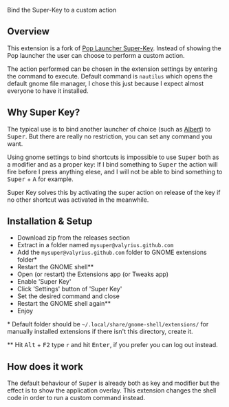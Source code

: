 Bind the Super-Key to a custom action

## Overview

This extension is a fork of [Pop Launcher Super-Key](https://github.com/ManeLippert/pop-launcher-super-key). Instead of showing the Pop launcher the user
can choose to perform a custom action.

The action performed can be chosen in the extension settings by entering the command to execute.
Default command is `nautilus` which opens the default gnome file manager, I chose this just because I
expect almost everyone to have it installed.

## Why Super Key?

The typical use is to bind another launcher of choice (such as [Albert](https://github.com/albertlauncher/albert)) to <kbd>Super</kbd>.
But there are really no restriction, you can set any command you want.

Using gnome settings to bind shortcuts is impossible to use <kbd>Super</kbd> both as a modifier and as a proper key:
If I bind something to <kbd>Super</kbd> the action will fire before I press anything elese, and I will not be able
to bind something to <kbd>Super</kbd> + <kbd>A</kbd> for example.

Super Key solves this by activating the super action on release of the key if no other shortcut was activated
in the meanwhile.

## Installation & Setup

- Download zip from the releases section
- Extract in a folder named `mysuper@valyrius.github.com`
- Add the `mysuper@valyrius.github.com` folder to GNOME extensions folder*
- Restart the GNOME shell**
- Open (or restart) the Extensions app (or Tweaks app)
- Enable 'Super Key'
- Click 'Settings' button of 'Super Key'
- Set the desired command and close
- Restart the GNOME shell again**
- Enjoy

\* Default folder should be `~/.local/share/gnome-shell/extensions/` for manually installed extensions
if there isn't this directory, create it.

\** Hit <kbd>Alt</kbd> + <kbd>F2</kbd> type `r` and hit <kbd>Enter</kbd>, if you prefer
you can log out instead.

## How does it work

The default behaviour of <kbd>Super</kbd> is already both as key and modifier but the effect is to show the application
overlay. This extension changes the shell code in order to run a custom command instead.
